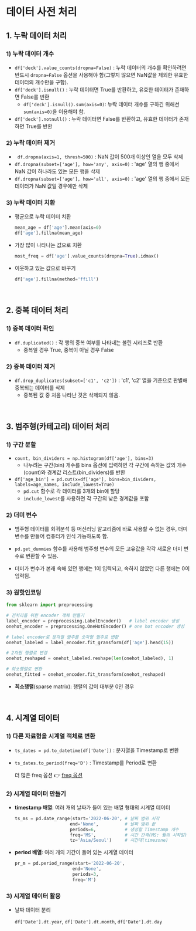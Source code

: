 # 데이터 사전 처리

## 1. 누락 데이터 처리

### 1) 누락 데이터 개수

- `df['deck'].value_counts(dropna=False)` : 누락 데이터의 개수를 확인하려면 반드시 `dropna=False` 옵션을 사용해야 함(그렇지 않으면 NaN값을 제외한 유효한 데이터의 개수만을 구함).
- `df['deck'].isnull()` : 누락 데이터면 True를 반환하고, 유효한 데이터가 존재하면 False를 반환
  - `df['deck'].isnull().sum(axis=0)`: 누락 데이터 개수를 구하긴 위해선 `sum(axis=0)`을 이용해야 함.
- `df['deck'].notnull()` : 누락 데이터면 False를 반환하고, 유효한 데이터가 존재하면 True를 반환

### 2) 누락 데이터 제거

- ` df.dropna(axis=1, thresh=500)` : NaN 값이 500개 이상인 열을 모두 삭제
- `df.dropna(subset=['age'], how='any', axis=0)` : 'age' 열의 행 중에서 NaN 값이 하나라도 있는 모든 행을 삭제
- `df.dropna(subset=['age'], how='all', axis=0)` : 'age' 열의 행 중에서 모든 데이터가 NaN 값일 경우에만 삭제

### 3) 누락 데이터 치환

- 평균으로 누락 데이터 치환

  ```python
  mean_age = df['age'].mean(axis=0)
  df['age'].fillna(mean_age)
  ```
  
- 가장 많이 나타나는 값으로 치환

  ```python
  most_freq = df['age'].value_counts(dropna=True).idmax()
  ```

- 이웃하고 있는 값으로 바꾸기

  ```python
  df['age'].fillna(method='ffill')
  ```

<br>

## 2. 중복 데이터 처리

### 1) 중복 데이터 확인

- `df.duplicated()` : 각 행의 중복 여부를 나타내는 불린 시리즈로 반환
  - 중복일 경우 True, 중복이 아닐 경우 False

### 2) 중복 데이터 제거

- `df.drop_duplicates(subset=['c1', 'c2'])` : 'c1', 'c2' 열을 기준으로 판별해 중복되는 데이터를 삭제
  - 중복된 값 중 처음 나타난 것은 삭제되지 않음.

<br>

## 3. 범주형(카테고리) 데이터 처리

### 1) 구간 분할

- `count, bin_dividers = np.histogram(df['age'], bins=3)` 
  - 나누려는 구간(bin) 개수를 bins 옵션에 입력하면 각 구간에 속하는 값의 개수(count)와 경계값 리스트(bin_dividers)를 반환
- `df['age_bin'] = pd.cut(x=df['age'], bins=bin_dividers, labels=age_names, include_lowest=True)` 
  - `pd.cut` 함수로 각 데이터를 3개의 bin에 할당
  - `include_lowest`를 사용하면 각 구간의 낮은 경계값을 포함

### 2) 더미 변수

- 범주형 데이터를 회귀분석 등 머신러닝 알고리즘에 바로 사용할 수 없는 경우, 더미 변수를 만들어 컴퓨터가 인식 가능하도록 함.

- `pd.get_dummies` 함수를 사용해 범주형 변수의 모든 고유값을 각각 새로운 더미 변수로 변환할 수 있음.
- 더미가 변수가 본래 속해 있던 행에는 1이 입력되고, 속하지 않았던 다른 행에는 0이 입력됨.

### 3) 원핫인코딩

```python
from sklearn import preprocessing

# 전처리를 위한 encoder 객체 만들기
label_encoder = preprocessing.LabelEncoder()   # label encoder 생성
onehot_encoder = preprocessing.OneHotEncoder() # one hot encoder 생성

# label encoder로 문자열 범주를 숫자형 범주로 변환
onehot_labeled = label_encoder.fit_gransform(df['age'].head(15))

# 2차원 행렬로 변경
onehot_reshaped = onehot_labeled.reshape(len(onehot_labeled), 1)

# 희소행렬로 변환
onehot_fitted = onehot_encoder.fit_transform(onehot_reshaped)
```

- **희소행렬**(sparse matrix): 행렬의 값이 대부분 0인 경우

<br>

## 4. 시계열 데이터

### 1) 다른 자료형을 시계열 객체로 변환

- `ts_dates = pd.to_datetime(df['Date'])` : 문자열을 Timestamp로 변환

- `ts_dates.to_period(freq='D')` : Timestamp를 Period로 변환

  더 많은 freq 옵션 :point_right: [freq 옵션](https://pandas.pydata.org/pandas-docs/stable/user_guide/timeseries.html)

### 2) 시계열 데이터 만들기

- **timestamp 배열**: 여러 개의 날짜가 들어 있는 배열 형태의 시계열 데이터
  
  ```python
  ts_ms = pd.date_range(start='2022-06-20', # 날짜 범위 시작
                       end='None',          # 날짜 범위 끝
                       periods=6,           # 생성할 Timestamp 개수
                       freq='MS',           # 시간 간격(MS: 월의 시작일)
                       tz='Asia/Seoul')     # 시간대(timezone)

- **period 배열**: 여러 개의 기간이 들어 있는 시계열 데이터

  ```python
  pr_m = pd.period_range(start='2022-06-20',
                        end='None',
                        periods=3,
                        freq='M')
  ```

### 3) 시계열 데이터 활용

- 날짜 데이터 분리

  `df['Date'].dt.year`, `df['Date'].dt.month`, `df['Date'].dt.day` 
